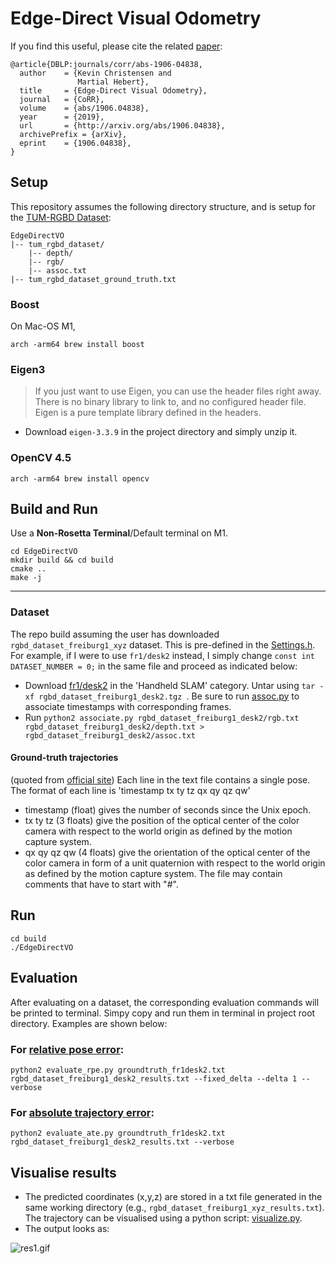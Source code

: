 # Edge-Direct Visual Odometry
If you find this useful, please cite the related [paper](https://arxiv.org/pdf/1906.04838.pdf):
```
@article{DBLP:journals/corr/abs-1906-04838,
  author    = {Kevin Christensen and
               Martial Hebert},
  title     = {Edge-Direct Visual Odometry},
  journal   = {CoRR},
  volume    = {abs/1906.04838},
  year      = {2019},
  url       = {http://arxiv.org/abs/1906.04838},
  archivePrefix = {arXiv},
  eprint    = {1906.04838},
}
```
## Setup
This repository assumes the following directory structure, and is setup for the [TUM-RGBD Dataset](https://vision.in.tum.de/data/datasets/rgbd-dataset):
```
EdgeDirectVO
|-- tum_rgbd_dataset/
    |-- depth/
    |-- rgb/
    |-- assoc.txt
|-- tum_rgbd_dataset_ground_truth.txt
```

### Boost
On Mac-OS M1,
```console
arch -arm64 brew install boost
```

### Eigen3
> If you just want to use Eigen, you can use the header files right away. There is no binary library to link to, and no configured header file. Eigen is a pure template library defined in the headers.
- Download `eigen-3.3.9` in the project directory and simply unzip it.

### OpenCV 4.5
```
arch -arm64 brew install opencv
```

## Build and Run
Use a **Non-Rosetta Terminal**/Default terminal on M1.
```
cd EdgeDirectVO
mkdir build && cd build
cmake ..
make -j
```

---

### Dataset
The repo build assuming the user has downloaded `rgbd_dataset_freiburg1_xyz` dataset. This is pre-defined in the [Settings.h](include/Settings.h). For example, if I were to use `fr1/desk2` instead, I simply change  `const int DATASET_NUMBER = 0;` in the same file and proceed as indicated below:
- Download [fr1/desk2](https://vision.in.tum.de/data/datasets/rgbd-dataset/download#) in the 'Handheld SLAM' category. Untar using `tar -xf rgbd_dataset_freiburg1_desk2.tgz `.
Be sure to run [assoc.py](https://vision.in.tum.de/data/datasets/rgbd-dataset) to associate timestamps with corresponding frames.
- Run `python2 associate.py rgbd_dataset_freiburg1_desk2/rgb.txt rgbd_dataset_freiburg1_desk2/depth.txt > rgbd_dataset_freiburg1_desk2/assoc.txt`

#### Ground-truth trajectories
(quoted from [official site](https://vision.in.tum.de/data/datasets/rgbd-dataset/file_formats))
Each line in the text file contains a single pose.
The format of each line is 'timestamp tx ty tz qx qy qz qw'
* timestamp (float) gives the number of seconds since the Unix epoch.
* tx ty tz (3 floats) give the position of the optical center of the color camera with respect to the world origin as defined by the motion capture system.
* qx qy qz qw (4 floats) give the orientation of the optical center of the color camera in form of a unit quaternion with respect to the world origin as defined by the motion capture system.
The file may contain comments that have to start with "#".


## Run
```
cd build
./EdgeDirectVO
```

## Evaluation
After evaluating on a dataset, the corresponding evaluation commands will be printed to terminal.  Simpy copy and run them in terminal in project root directory.  Examples are shown below:

### For [relative pose error](https://vision.in.tum.de/data/datasets/rgbd-dataset/tools):
```
python2 evaluate_rpe.py groundtruth_fr1desk2.txt rgbd_dataset_freiburg1_desk2_results.txt --fixed_delta --delta 1 --verbose
```
### For [absolute trajectory error](https://vision.in.tum.de/data/datasets/rgbd-dataset/tools):
```
python2 evaluate_ate.py groundtruth_fr1desk2.txt rgbd_dataset_freiburg1_desk2_results.txt --verbose
```

## Visualise results
- The predicted coordinates (x,y,z) are stored in a txt file generated in the same working directory (e.g., `rgbd_dataset_freiburg1_xyz_results.txt`). The trajectory can be visualised using a python script: [visualize.py](visualize.py).
- The output looks as:

![res1.gif](sample_result)
